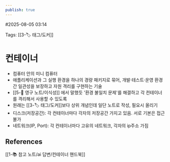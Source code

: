 ```yaml
---
publish: true
---
```

#2025-08-05 03:14

Tags: [[3-🏷️ 태그/도커]]

# 컨테이너
- 컴퓨터 안의 미니 컴퓨터
- 애플리케이션과 그 실행 환경을 하나의 경량 패키지로 묶어, 개발·테스트·운영 환경 간 일관성을 보장하고 자원 격리를 구현하는 기술
- [[5-💎 영구 노트/이식성]] 에서 말했듯 '환경 불일치 문제'를 해결하고 각 컨테이너를 격리해서 사용할 수 있도록
- 원래는 [[3-🏷️ 태그/도커]]보다 상위 개념인데 일단 노트로 작성, 필요시 올리기
- 디스크(저장공간): 각 컨테이너마다 각자의 저장공간 가지고 있음. 서로 기본은 접근 불가
- 네트워크(IP, Port): 각 컨테이너마다 고유의 네트워크, 각자의 ip주소 가짐

## References
[[1-📚 참고 노트/ai 답변/컨테이너 핸드북]]